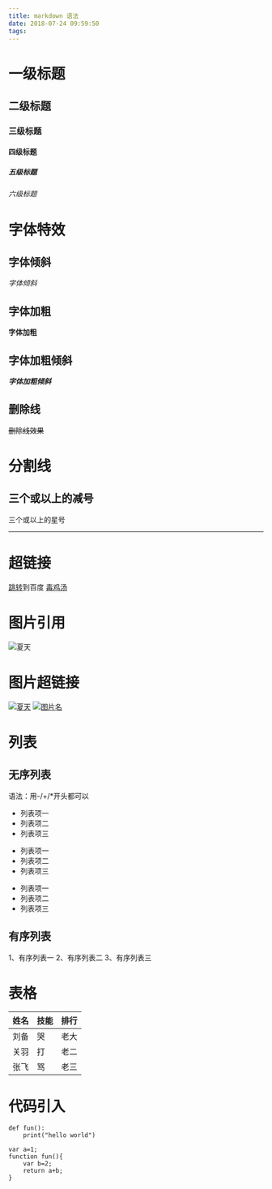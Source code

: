 ```yaml
---
title: markdown 语法
date: 2018-07-24 09:59:50
tags:
---
```

# 一级标题
## 二级标题
### 三级标题
#### 四级标题
##### 五级标题
###### 六级标题
# 字体特效
## 字体倾斜
*字体倾斜*
## 字体加粗
**字体加粗**
## 字体加粗倾斜
***字体加粗倾斜***
## 删除线
~~删除线效果~~
# 分割线
三个或以上的减号
----
三个或以上的星号 
****
# 超链接
[跳转](http://www.baidu.com)到百度
[毒鸡汤](http://localhost:4000/2018/07/23/%E4%BB%8A%E6%97%A5%E6%AF%92%E9%B8%A1%E6%B1%A4/)
# 图片引用
![夏天](https://timgsa.baidu.com/timg?image&quality=80&size=b9999_10000&sec=1532411159444&di=b6d68f9d606d3ee1ed8b9318c49149d7&imgtype=0&src=http%3A%2F%2Fimg.99danji.com%2Fuploadfile%2F2018%2F0604%2F20180604111848992.gif)
# 图片超链接
[![夏天](https://timgsa.baidu.com/timg?image&quality=80&size=b9999_10000&sec=1532411159444&di=b6d68f9d606d3ee1ed8b9318c49149d7&imgtype=0&src=http%3A%2F%2Fimg.99danji.com%2Fuploadfile%2F2018%2F0604%2F20180604111848992.gif)](http://www.baidu.com)
[![图片名](图片地址)](链接地址)
# 列表
## 无序列表
语法：用-/+/*开头都可以
- 列表项一
- 列表项二
- 列表项三
+ 列表项一
+ 列表项二
+ 列表项三
* 列表项一
* 列表项二
* 列表项三
## 有序列表
1、有序列表一
2、有序列表二
3、有序列表三
# 表格 

姓名|技能|排行
-|-|-
刘备|哭|老大
关羽|打|老二
张飞|骂|老三

# 代码引入
```
def fun():
    print("hello world")
```
```
var a=1;
function fun(){
    var b=2;
    return a+b;
}
```

